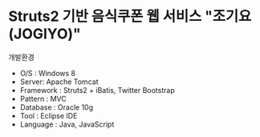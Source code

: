 Struts2 기반 음식쿠폰 웹 서비스
"조기요(JOGIYO)" 
======
개발환경
- O/S : Windows 8
- Server: Apache Tomcat
- Framework : Struts2 + iBatis, Twitter Bootstrap
- Pattern : MVC
- Database : Oracle 10g
- Tool : Eclipse IDE
- Language : Java, JavaScript
